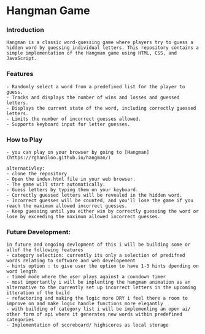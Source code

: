 # Hangman Game

### Introduction

    Hangman is a classic word-guessing game where players try to guess a hidden word by guessing individual letters. This repository contains a simple implementation of the Hangman game using HTML, CSS, and JavaScript.

### Features

    - Randomly select a word from a predefined list for the player to guess.
    - Tracks and displays the number of wins and losses and guessed letters.
    - Displays the current state of the word, including correctly guessed letters.
    - Limits the number of incorrect guesses allowed.
    - Supports keyboard input for letter guesses.

### How to Play

    - you can play on your browser by going to [Hangman](https://rghaniloo.github.io/hangman/)

    alternativley: 
    - clone the repository 
    - Open the index.html file in your web browser.
    - The game will start automatically.
    - Guess letters by typing them on your keyboard.
    - Correctly guessed letters will be revealed in the hidden word.
    - Incorrect guesses will be counted, and you'll lose the game if you reach the maximum allowed incorrect guesses.
    - Keep guessing until you either win by correctly guessing the word or lose by exceeding the maximum allowed incorrect guesses.

### Future Development:

    in future and ongoing devlopment of this i will be building some or allof the following features
    - category selection: currently its only a selection of predifned words relating to software and web developement 
    - hints option : to give user the option to have 1-3 hints dpending on word length
    - timed mode where the user plays against a coundown timer
    - most importantly i will be implenting the hangman animation as an alternative to the currently set up incorrect letters in the upcoming itteration of the build
    - refactoring and making the logic more DRY i feel there a room to improve on and make logic handle functions more elegantly
    - with building of category list i will be implementing an open ai/ other form of api where it generates new words within predefined categories 
    - Implementation of scoreboard/ highscores as local storage






